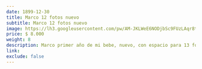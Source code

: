 ```yaml
---
date: 1899-12-30
title: Marco 12 fotos nuevo
subtitle: Marco 12 fotos nuevo
image: https://lh3.googleusercontent.com/pw/AM-JKLWeE6NODjbSc9FUzLAqr8tKy95IH4gbIdpVPDmtUslTq2lYEPXWm073b5xfCLng4aPpod-AQEsWF0zonFaV16NWs4ToW4DiFO1rWzk0vJEYujI-Zr9DzNMtjxVhc5rIpTJOQtpKrxFqFYSjj7edcMUt3Q=w828-h621-no?authuser=0
price: $ 8.000
weight: 8
description: Marco primer año de mi bebe, nuevo, con espacio para 13 fotos
link: 
exclude: false
---
```

